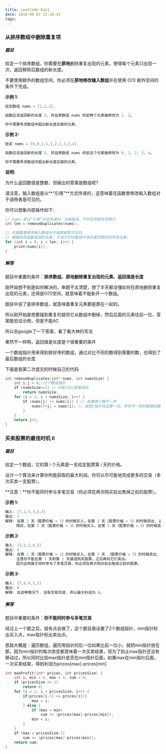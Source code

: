```yaml
---
title: LeetCode-Day1
date: 2018-08-07 12:10:43
tags:
---
```


### 从排序数组中删除重复项 

##### 题目

给定一个排序数组，你需要在**原地**删除重复出现的元素，使得每个元素只出现一次，返回移除后数组的新长度。

不要使用额外的数组空间，你必须在**原地修改输入数组**并在使用 O(1) 额外空间的条件下完成。

**示例 1:**

```c
给定数组 nums = [1,1,2], 

函数应该返回新的长度 2, 并且原数组 nums 的前两个元素被修改为 1, 2。 

你不需要考虑数组中超出新长度后面的元素。
```

**示例 2:**

```C
给定 nums = [0,0,1,1,1,2,2,3,3,4],

函数应该返回新的长度 5, 并且原数组 nums 的前五个元素被修改为 0, 1, 2, 3, 4。

你不需要考虑数组中超出新长度后面的元素。
```

**说明:**

为什么返回数值是整数，但输出的答案是数组呢?

请注意，输入数组是以**“引用”**方式传递的，这意味着在函数里修改输入数组对于调用者是可见的。

你可以想象内部操作如下:

```C
// nums 是以“引用”方式传递的。也就是说，不对实参做任何拷贝
int len = removeDuplicates(nums);

// 在函数里修改输入数组对于调用者是可见的。
// 根据你的函数返回的长度, 它会打印出数组中该长度范围内的所有元素。
for (int i = 0; i < len; i++) {
    print(nums[i]);
}
```

##### 解答

题目中重要的条件：**排序数组、原地删除重复出现的元素、返回值是长度**

刚开始想不到是如何解决的，审题不太清楚，想了半天都没懂如何在原地删除重复出现的元素，还得是O(1)空间，就意味着不能新开一个数组。

题目中说了是排序数组，就意味着重复元素都是靠在一起的。

所以刚开始是想要碰到重复的就将它从数组中删掉，然后后面的元素往前一位，答案能验证示例，但是不能AC

所以去google了一下答案，看了看大神的写法

果然不一样啊，返回值是长度是个很重要的条件

一个数组指针用来得到排好序的数组，通过对比不同的数得到需要的数，也得到了最后数组的长度

下面是我第二次提交的时候自己的代码

```C
int removeDuplicates(int* nums, int numsSize) {
    int i,j = 0;//2个数组指针
    if (numsSize<=1) // 0或1可以直接返回
        return numsSize;
    for (i = 1; i < numsSize; i++) {
        if (nums[j] != nums[i]) { // 如果两个数不一样
            nums[++j] = nums[i]; // 就把j指针往后挪一位，并将不一样的数赋给数组j位置
        }
    }
    return j+1;
}
```

### 买卖股票的最佳时机 II 

##### 题目

给定一个数组，它的第 *i* 个元素是一支给定股票第 *i* 天的价格。

设计一个算法来计算你所能获取的最大利润。你可以尽可能地完成更多的交易（多次买卖一支股票）。

**注意：**你不能同时参与多笔交易（你必须在再次购买前出售掉之前的股票）。

**示例 1:**

```C
输入: [7,1,5,3,6,4]
输出: 7
解释: 在第 2 天（股票价格 = 1）的时候买入，在第 3 天（股票价格 = 5）的时候卖出, 这笔交易所能获得利润 = 5-1 = 4 。
     随后，在第 4 天（股票价格 = 3）的时候买入，在第 5 天（股票价格 = 6）的时候卖出, 这笔交易所能获得利润 = 6-3 = 3 。
```

**示例 2:**

```C
输入: [1,2,3,4,5]
输出: 4
解释: 在第 1 天（股票价格 = 1）的时候买入，在第 5 天 （股票价格 = 5）的时候卖出, 这笔交易所能获得利润 = 5-1 = 4 。
     注意你不能在第 1 天和第 2 天接连购买股票，之后再将它们卖出。
     因为这样属于同时参与了多笔交易，你必须在再次购买前出售掉之前的股票。
```

**示例 3:**

```C
输入: [7,6,4,3,1]
输出: 0
解释: 在这种情况下, 没有交易完成, 所以最大利润为 0。
```

##### 解答

题目中重要的条件：**你不能同时参与多笔交易**

经过上一个题之后，就有点会做了，这个题目我设置了2个数组指针，min指针标出买入点，max指针标出卖出点。

思路大概是：遍历数组，遍历用指针的后一位如果比前一位小，就把min指针放在那，因为min指针的每次改变都意味着一次买卖结束，但为了防止max指针还没有移动过，所以同时比较max指针是否在min指针后面，如果max在min指针后面，一次买卖结束，得到利润为prices[max]-prices[min]

```c
int maxProfit(int* prices, int pricesSize) {
    int i, min = 0, max = 0, sum = 0;
    if (pricesSize <= 1)
        return 0;
    for (i = 1; i < pricesSize; i++) {
        if(prices[i-1] <= prices[i]){
            max = i;
        } else {
            if (max > min)
                sum += (prices[max]-prices[min]);
            min = i;
        }
    }
    if (max = pricesSize-1)
        sum += (prices[max]-prices[min]);
    return sum;
}
```

